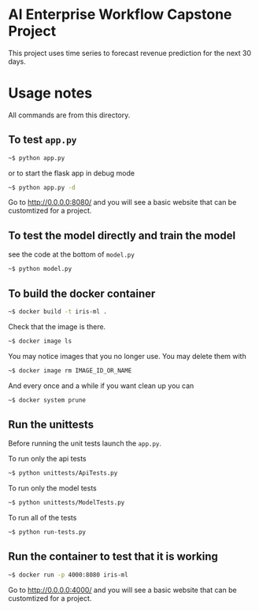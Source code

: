 # AI Enterprise Workflow Capstone Project

This project uses time series to forecast revenue prediction for the next 30 days.

# Usage notes

All commands are from this directory.

## To test `app.py`

```bash
~$ python app.py
```

or to start the flask app in debug mode

```bash
~$ python app.py -d
```

Go to http://0.0.0.0:8080/ and you will see a basic website that can be customtized for a project.
    
## To test the model directly and train the model

see the code at the bottom of `model.py`

```bash
~$ python model.py
```

## To build the docker container

```bash
~$ docker build -t iris-ml .
```

Check that the image is there.

```bash
~$ docker image ls
```

You may notice images that you no longer use. You may delete them with

```bash
~$ docker image rm IMAGE_ID_OR_NAME
```

And every once and a while if you want clean up you can

```bash
~$ docker system prune
```

## Run the unittests

Before running the unit tests launch the `app.py`.

To run only the api tests

```bash
~$ python unittests/ApiTests.py
```

To run only the model tests

```bash
~$ python unittests/ModelTests.py
```

To run all of the tests

```bash
~$ python run-tests.py
```

## Run the container to test that it is working  

```bash
~$ docker run -p 4000:8080 iris-ml
```

Go to http://0.0.0.0:4000/ and you will see a basic website that can be customtized for a project.




